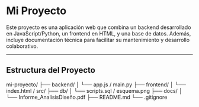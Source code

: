 # Mi Proyecto

Este proyecto es una aplicación web que combina un backend desarrollado en JavaScript/Python, un frontend en HTML, y una base de datos. Además, incluye documentación técnica para facilitar su mantenimiento y desarrollo colaborativo.

---

## Estructura del Proyecto

mi-proyecto/
├── backend/
│   └── app.js / main.py
├── frontend/
│   └── index.html / src/
├── db/
│   └── scripts.sql / esquema.png
├── docs/
│   └── Informe_AnalisisDiseño.pdf
├── README.md
└── .gitignore
